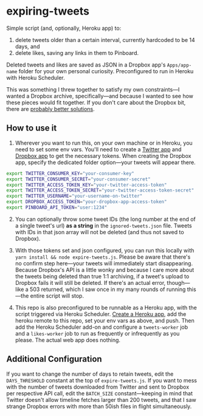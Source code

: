 # expiring-tweets

Simple script (and, optionally, Heroku app) to:

1. delete tweets older than a certain interval, currently hardcoded to be 14 days, and
2. delete likes, saving any links in them to Pinboard.

Deleted tweets and likes are saved as JSON in a Dropbox app's `Apps/app-name` folder for your own personal curiosity. Preconfigured to run in Heroku with Heroku Scheduler.

This was something I threw together to satisfy my own constraints—I wanted a Dropbox archive, specifically—and because I wanted to see how these pieces would fit together. If you don't care about the Dropbox bit, there are [probably better solutions](https://www.google.com/search?q=delete+tweets+older+than).

## How to use it

1. Wherever you want to run this, on your own machine or in Heroku, you need to set some env vars. You'll need to create a [Twitter app](https://developer.twitter.com) and [Dropbox app](https://www.dropbox.com/developers/apps) to get the necessary tokens. When creating the Dropbox app, specify the dedicated folder option—your tweets will appear there.

```sh
export TWITTER_CONSUMER_KEY="your-consumer-key"
export TWITTER_CONSUMER_SECRET="your-consumer-secret"
export TWITTER_ACCESS_TOKEN_KEY="your-twitter-access-token"
export TWITTER_ACCESS_TOKEN_SECRET="your-twitter-access-token-secret"
export TWITTER_USERNAME="your-username-on-twitter"
export DROPBOX_ACCESS_TOKEN="your-dropbox-app-access-token"
export PINBOARD_API_TOKEN="user:1234"
```

2. You can optionally throw some tweet IDs (the long number at the end of a single tweet's url) **as a string** in the `ignored-tweets.json` file. Tweets with IDs in that json array will not be deleted (and thus not saved to Dropbox).

3. With those tokens set and json configured, you can run this locally with `yarn install && node expire-tweets.js`. Please be aware that there's no confirm step here—your tweets will immediately start disappearing. Because Dropbox's API is a little wonky and because I care more about the tweets being deleted than true 1:1 archiving, if a tweet's upload to Dropbox fails it will still be deleted. If there's an actual error, though—like a 503 returned, which I saw once in my many rounds of running this—the entire script will stop.

4. This repo is also preconfigured to be runnable as a Heroku app, with the script triggered via Heroku Scheduler. [Create a Heroku app](https://dashboard.heroku.com/), add the heroku remote to this repo, set your env vars as above, and push. Then add the Heroku Scheduler add-on and configure a `tweets-worker` job and a `likes-worker` job to run as frequently or infrequently as you please. The actual web app does nothing.

## Additional Configuration

If you want to change the number of days to retain tweets, edit the `DAYS_THRESHOLD` constant at the top of `expire-tweets.js`. If you want to mess with the number of tweets downloaded from Twitter and sent to Dropbox per respective API call, edit the `BATCH_SIZE` constant—keeping in mind that Twitter doesn't allow timeline fetches larger than 200 tweets, and that I saw strange Dropbox errors with more than 50ish files in flight simultaneously.
